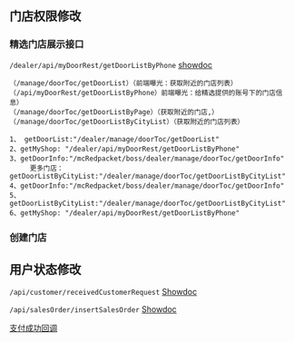 ## 门店权限修改

### 精选门店展示接口

`` /dealer/api/myDoorRest/getDoorListByPhone `` [showdoc](https://showdoc.mamcharge.com/web/#/11?page_id=5823)

```
（/manage/doorToc/getDoorList）（前端曝光：获取附近的门店列表）
（/api/myDoorRest/getDoorListByPhone）前端曝光：给精选提供的账号下的门店信息）
（/manage/doorToc/getDoorListByPage）（获取附近的门店,）
（/manage/doorToc/getDoorListByCityList）（获取附近的门店列表）
```

```
1、 getDoorList:"/dealer/manage/doorToc/getDoorList"
2、getMyShop: "/dealer/api/myDoorRest/getDoorListByPhone"
3、getDoorInfo:"/mcRedpacket/boss/dealer/manage/doorToc/getDoorInfo"
     更多门店：getDoorListByCityList:"/dealer/manage/doorToc/getDoorListByCityList"
4、getDoorInfo:"/mcRedpacket/boss/dealer/manage/doorToc/getDoorInfo"
5、getDoorListByCityList:"/dealer/manage/doorToc/getDoorListByCityList"
6、getMyShop: "/dealer/api/myDoorRest/getDoorListByPhone"
```

### 创建门店



## 用户状态修改

`` /api/customer/receivedCustomerRequest ``  [Showdoc](https://showdoc.mamcharge.com/web/#/11?page_id=5654)

`` /api/salesOrder/insertSalesOrder `` [Showdoc](https://showdoc.mamcharge.com/web/#/11?page_id=3844)

[支付成功回调](com.mambike.dealer.service.rocketmq.OrderPayCallBackListener#consumeMessage)

